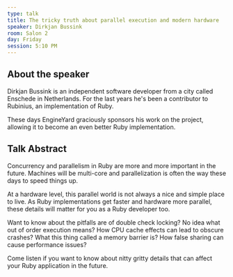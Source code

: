 ```yaml
---
type: talk
title: The tricky truth about parallel execution and modern hardware
speaker: Dirkjan Bussink
room: Salon 2
day: Friday
session: 5:10 PM
---
```


## About the speaker

Dirkjan Bussink is an independent software developer from a city called Enschede in Netherlands. For the last years he's been a contributor to Rubinius, an implementation of Ruby.

These days EngineYard graciously sponsors his work on the project, allowing it to become an even better Ruby implementation.

## Talk Abstract

Concurrency and parallelism in Ruby are more and more important in the future. Machines will be multi-core and parallelization is often the way these days to speed things up.

At a hardware level, this parallel world is not always a nice and simple place to live. As Ruby implementations get faster and hardware more parallel, these details will matter for you as a Ruby developer too.

Want to know about the pitfalls are of double check locking? No idea what out of order execution means? How CPU cache effects can lead to obscure crashes? What this thing called a memory barrier is? How false sharing can cause performance issues?

Come listen if you want to know about nitty gritty details that can affect your Ruby application in the future.